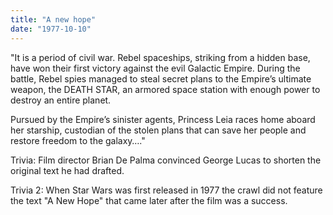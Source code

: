 ```yaml
---
title: "A new hope"
date: "1977-10-10"
---
```


"It is a period of civil war. Rebel spaceships, striking from a hidden base, have won their first victory against the evil Galactic Empire. During the battle, Rebel spies managed to steal secret plans to the Empire’s ultimate weapon, the DEATH STAR, an armored space station with enough power to destroy an entire planet.

Pursued by the Empire’s sinister agents, Princess Leia races home aboard her starship, custodian of the stolen plans that can save her people and restore freedom to the galaxy…."

Trivia: Film director Brian De Palma convinced George Lucas to shorten the original text he had drafted.

Trivia 2: When Star Wars was first released in 1977 the crawl did not feature the text "A New Hope" that came later after the film was a success.
